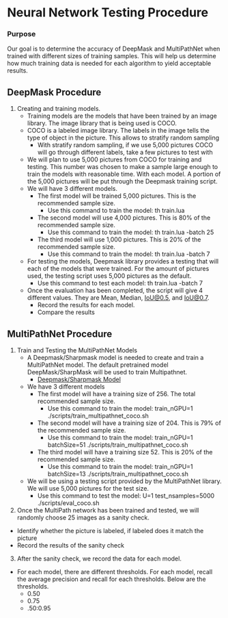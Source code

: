 # Neural Network Testing Procedure

### Purpose 
Our goal is to determine the accuracy of DeepMask and MultiPathNet when trained with different sizes of training samples.
This will help us determine how much training data is needed for each algorithm to yield acceptable results.

## DeepMask Procedure
1. Creating and training models.
   - Training models are the models that have been trained by an image library. The image library that is being used is COCO.
   - COCO is a labeled image library. The labels in the image tells the type of object in the picture. This allows to stratify random sampling
     - With stratify random sampling, if we use 5,000 pictures COCO will go through different labels, take a few pictures to test with
   - We will plan to use 5,000 pictures from COCO for training and testing. This number was chosen to make a sample large enough to train the models with reasonable time. With each model. A portion of the 5,000 pictures will be put through the Deepmask training script. 
   - We will have 3 different models.
     - The first model will be trained 5,000 pictures. This is the recommended sample size.
       - Use this command to train the model: th train.lua
     - The second model will use 4,000 pictures. This is 80% of the recommended sample size.
       - Use this command to train the model: th train.lua -batch 25
     - The third model will use 1,000 pictures. This is 20% of the recommended sample size.
       - Use this command to train the model: th train.lua -batch 7
   - For testing the models, Deepmask library provides a testing that will each of the models that were trained. For the amount of pictures used, the testing script uses 5,000 pictures as the default.
     - Use this command to test each model: th train.lua -batch 7
   - Once the evaluation has been completed, the script will give 4 different values. They are Mean, Median, IoU@0.5, and IoU@0.7.
     - Record the results for each model.
     - Compare the results
      
## MultiPathNet Procedure
1. Train and Testing the MultiPathNet Models
   - A Deepmask/Sharpmask model is needed to create and train a MultiPathNet model. The default pretrained model DeepMask/SharpMask will be used to train Multipathnet.
     - [Deepmask/Sharpmask Model](https://dl.fbaipublicfiles.com/deepmask/models/sharpmask/model.t7)
   - We have 3 different models 
     - The first model will have a training size of 256. The total recommended sample size.
       - Use this command to train the model: train_nGPU=1 ./scripts/train_multipathnet_coco.sh
     - The second model will have a training size of 204. This is 79% of the recommended sample size.
       - Use this command to train the model: train_nGPU=1 batchSize=51 ./scripts/train_multipathnet_coco.sh
     - The third model will have a training size 52. This is 20% of the recommended sample size.
       - Use this command to train the model: train_nGPU=1 batchSize=13 ./scripts/train_multipathnet_coco.sh
   - We will be using a testing script provided by the MultiPathNet library. We will use 5,000 pictures for the test size.
     - Use this command to test the model: U=1 test_nsamples=5000 ./scripts/eval_coco.sh
 2. Once the MultiPath network has been trained and tested, we will randomly choose 25 images as a sanity check.
   - Identify whether the picture is labeled, if labeled does it match the picture
   - Record the results of the sanity check
 3. After the sanity check, we record the data for each model.
   - For each model, there are different thresholds.  For each model, recall the average precision and recall for each thresholds. Below are the thresholds.
     - 	0.50
     -  0.75
     -  .50:0.95
     
